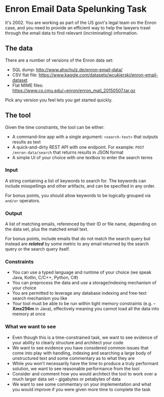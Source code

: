 # Enron Email Data Spelunking Task

It's 2002. You are working as part of the US govt's legal team on the Enron case, and you need to provide an efficient way to help the lawyers trawl through the email data to find relevant (incriminating) information.

## The data

There are a number of versions of the Enron data set:

- SQL dump: http://www.ahschulz.de/enron-email-data/
- CSV flat file: https://www.kaggle.com/datasets/wcukierski/enron-email-dataset
- Flat MIME files: https://www.cs.cmu.edu/~enron/enron_mail_20150507.tar.gz

Pick any version you feel lets you get started quickly.

## The tool

Given the time constraints, the tool can be either:

- A command-line app with a single argument: `<search-text>` that outputs results as text
- A quick-and-dirty REST API with one endpoint. For example: `POST /enron-data/search` that returns results in JSON format
- A simple UI of your choice with one textbox to enter the search terms

### Input

A string containing a list of keywords to search for. The keywords can include misspellings and other artifacts, and can be specified in any order.

For bonus points, you should allow keywords to be logically grouped via `and/or` operators.

### Output

A list of matching emails, referenced by their ID or file name, depending on the data set, plus the matched email text.

For bonus points, include emails that do not match the search query but instead are **_related_** by some metric to any email returned by the search query or the search query itself.

### Constraints

- You can use a typed language and runtime of your choice (we speak Java, Kotlin, C/C++, Python, C#)
- You can preprocess the data and use a storage/indexing mechanism of your choice
- You are permitted to leverage any database indexing and free-text search mechanism you like
- Your tool must be able to be run within tight memory constraints (e.g. **\-Xmx256m** in Java), effectively meaning you cannot load all the data into memory at once

### What we want to see

- Even though this is a time-constrained task, we want to see evidence of your ability to clearly structure and architect your code
- We want to see evidence you have considered common issues that come into play with handling, indexing and searching a large body of unstructured text and some commentary as to what they are
- While you won't necessarily have the time to produce a truly performant solution, we want to see reasonable performance from the tool
- Consider and comment how you would architect the tool to work over a much larger data set – gigabytes or petabytes of data
- We want to see some commentary on your implementation and what you would improve if you were given more time to complete the task